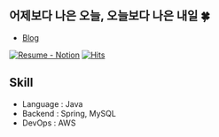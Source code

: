 ## 어제보다 나은 오늘, 오늘보다 나은 내일 🍀



- [Blog](https://damgom2.tistory.com)


<a href="https://www.notion.so/ae3b537e8a554c02b6a606a8b2fb3402" rel="nofollow"><img src="https://camo.githubusercontent.com/89abedc319a270361d4b1f04b28ccc6ed02e0d8a9602f3e125b3ec711e4ecfd7/68747470733a2f2f696d672e736869656c64732e696f2f7374617469632f76313f6c6162656c3d4e6f74696f6e266d6573736167653d526573756d6526636f6c6f723d453136323539267374796c653d666c6174" alt="Resume - Notion" data-canonical-src="https://img.shields.io/static/v1?label=Notion&amp;message=Resume&amp;color=E16259&amp;style=flat" style="max-width: 100%;"></a>
[![Hits](https://hits.seeyoufarm.com/api/count/incr/badge.svg?url=https%3A%2F%2Fgithub.com%2FDamgom&count_bg=%2379C83D&title_bg=%23555555&icon=&icon_color=%23E7E7E7&title=hits&edge_flat=false)](https://hits.seeyoufarm.com)

## Skill

- Language : Java
- Backend : Spring, MySQL
- DevOps : AWS




<!--
**Damgom/Damgom** is a ✨ _special_ ✨ repository because its `README.md` (this file) appears on your GitHub profile.

Here are some ideas to get you started:

- 🔭 I’m currently working on ...
- 🌱 I’m currently learning ...
- 👯 I’m looking to collaborate on ...
- 🤔 I’m looking for help with ...
- 💬 Ask me about ...
- 📫 How to reach me: ...
- 😄 Pronouns: ...
- ⚡ Fun fact: ...
-->
